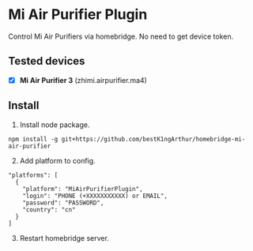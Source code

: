 # Mi Air Purifier Plugin

Control Mi Air Purifiers via homebridge. No need to get device token.

## Tested devices

- [x]  **Mi Air Purifier 3** (zhimi.airpurifier.ma4)

## Install

1. Install node package.

```
npm install -g git+https://github.com/bestK1ngArthur/homebridge-mi-air-purifier
```

2. Add platform to config.
```
"platforms": [
  {
    "platform": "MiAirPurifierPlugin",
    "login": "PHONE (+XXXXXXXXXXX) or EMAIL",
    "password": "PASSWORD",
    "country": "cn"
  }
]
```

3. Restart homebridge server.
